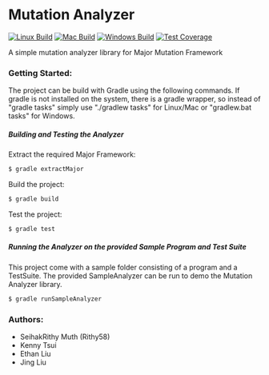 # Mutation Analyzer

[![Linux Build][circleci-img]][circleci-url]
[![Mac Build][travisci-img]][travisci-url]
[![Windows Build][appveyor-img]][appveyor-url]
[![Test Coverage][codecov-img]][codecov-url]

A simple mutation analyzer library for Major Mutation Framework

### Getting Started:

The project can be build with Gradle using the following commands. If gradle is not installed on the system, there is a gradle wrapper, so instead of "gradle tasks" simply use "./gradlew tasks" for Linux/Mac or "gradlew.bat tasks" for Windows.

##### Building and Testing the Analyzer
Extract the required Major Framework:
```bash
$ gradle extractMajor
```

Build the project:
```bash
$ gradle build
```

Test the project:
```bash
$ gradle test
```


##### Running the Analyzer on the provided Sample Program and Test Suite
This project come with a sample folder consisting of a program and a TestSuite. The provided SampleAnalyzer can be run to demo the Mutation Analyzer library.
```bash
$ gradle runSampleAnalyzer
```

### Authors:
+ SeihakRithy Muth (Rithy58)
+ Kenny Tsui
+ Ethan Liu
+ Jing Liu

[circleci-img]: https://img.shields.io/circleci/project/github/Rithy58/mutation-analyzer.svg?label=linux
[circleci-url]: https://circleci.com/gh/Rithy58/mutation-analyzer
[travisci-img]: https://img.shields.io/travis/Rithy58/mutation-analyzer/master.svg?label=mac
[travisci-url]: https://travis-ci.org/Rithy58/mutation-analyzer
[appveyor-img]: https://img.shields.io/appveyor/ci/Rithy58/mutation-analyzer/master.svg?label=windows
[appveyor-url]: https://ci.appveyor.com/project/Rithy58/mutation-analyzer/
[codecov-img]: https://img.shields.io/codecov/c/github/Rithy58/mutation-analyzer/master.svg
[codecov-url]: https://codecov.io/gh/Rithy58/mutation-analyzer
